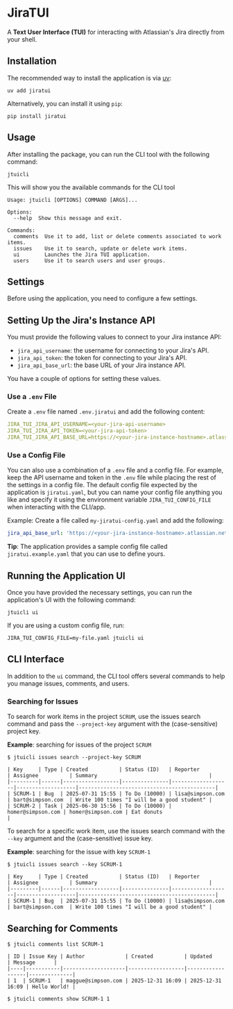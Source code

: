 # JiraTUI

A **Text User Interface (TUI)** for interacting with Atlassian's Jira directly from your shell.

## Installation

The recommended way to install the application is via [uv](https://docs.astral.sh/uv/):

```shell
uv add jiratui
```

Alternatively, you can install it using `pip`:

```shell
pip install jiratui
```

## Usage

After installing the package, you can run the CLI tool with the following command:

```shell
jtuicli
```

This will show you the available commands for the CLI tool

```shell
Usage: jtuicli [OPTIONS] COMMAND [ARGS]...

Options:
  --help  Show this message and exit.

Commands:
  comments  Use it to add, list or delete comments associated to work items.
  issues    Use it to search, update or delete work items.
  ui        Launches the Jira TUI application.
  users     Use it to search users and user groups.
```

## Settings

Before using the application, you need to configure a few settings.

## Setting Up the Jira's Instance API

You must provide the following values to connect to your Jira instance API:

- `jira_api_username`: the username for connecting to your Jira's API.
- `jira_api_token`: the token for connecting to your Jira's API.
- `jira_api_base_url`: the base URL of your Jira instance API.

You have a couple of options for setting these values.

### Use a `.env` File

Create a `.env` file named `.env.jiratui` and add the following content:

```yaml
JIRA_TUI_JIRA_API_USERNAME=<your-jira-api-username>
JIRA_TUI_JIRA_API_TOKEN=<your-jira-api-token>
JIRA_TUI_JIRA_API_BASE_URL=https://<your-jira-instance-hostname>.atlassian.net
```

### Use a Config File

You can also use a combination of a `.env` file and a config file. For example, keep the API username and token in the
`.env` file while placing the rest of the settings in a config file. The default config file expected by the application
is `jiratui.yaml`, but you can name your config file anything you like and specify it using the environment variable
`JIRA_TUI_CONFIG_FILE` when interacting with the CLI/app.

Example: Create a file called `my-jiratui-config.yaml` and add the following:

```yaml
jira_api_base_url: 'https://<your-jira-instance-hostname>.atlassian.net'
```

**Tip**: The application provides a sample config file called `jiratui.example.yaml` that you can use to define yours.

## Running the Application UI

Once you have provided the necessary settings, you can run the application's UI with the following command:

```shell
jtuicli ui
```

If you are using a custom config file, run:

```shell
JIRA_TUI_CONFIG_FILE=my-file.yaml jtuicli ui
```

## CLI Interface

In addition to the `ui` command, the CLI tool offers several commands to help you manage issues, comments, and users.

### Searching for Issues

To search for work items in the project `SCRUM`, use the issues search command and pass the `--project-key` argument
with the (case-sensitive) project key.

**Example**: searching for issues of the project `SCRUM`

```shell
$ jtuicli issues search --project-key SCRUM

| Key     | Type | Created          | Status (ID)   | Reporter          | Assignee          | Summary                                    |
|---------|------|------------------|---------------|-------------------|-------------------|--------------------------------------------|
| SCRUM-1 | Bug  | 2025-07-31 15:55 | To Do (10000) | lisa@simpson.com  | bart@simpson.com  | Write 100 times "I will be a good student" |
| SCRUM-2 | Task | 2025-06-30 15:56 | To Do (10000) | homer@simpson.com | homer@simpson.com | Eat donuts                                 |
```

To search for a specific work item, use the issues search command with the `--key` argument and the (case-sensitive)
issue key.

**Example**: searching for the issue with key `SCRUM-1`

```shell
$ jtuicli issues search --key SCRUM-1

| Key     | Type | Created          | Status (ID)   | Reporter          | Assignee          | Summary                                    |
|---------|------|------------------|---------------|-------------------|-------------------|--------------------------------------------|
| SCRUM-1 | Bug  | 2025-07-31 15:55 | To Do (10000) | lisa@simpson.com  | bart@simpson.com  | Write 100 times "I will be a good student" |
```

## Searching for Comments

```shell
$ jtuicli comments list SCRUM-1

| ID | Issue Key | Author             | Created          | Updated          | Message      |
|----|-----------|--------------------|------------------|------------------|--------------|
| 1  | SCRUM-1   | maggue@simpson.com | 2025-12-31 16:09 | 2025-12-31 16:09 | Hello World! |
```

```shell
$ jtuicli comments show SCRUM-1 1
```
